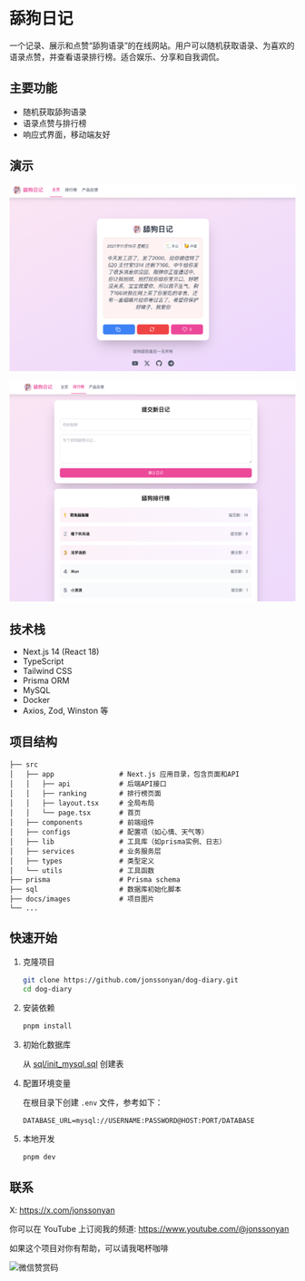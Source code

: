 # 舔狗日记

一个记录、展示和点赞“舔狗语录”的在线网站。用户可以随机获取语录、为喜欢的语录点赞，并查看语录排行榜。适合娱乐、分享和自我调侃。

## 主要功能

- 随机获取舔狗语录
- 语录点赞与排行榜
- 响应式界面，移动端友好

## 演示

![preview](docs/images/preview-1.png)

![preview](docs/images/preview-2.png)

## 技术栈

- Next.js 14 (React 18)
- TypeScript
- Tailwind CSS
- Prisma ORM
- MySQL
- Docker
- Axios, Zod, Winston 等

## 项目结构

```
├── src
│   ├── app                # Next.js 应用目录，包含页面和API
│   │   ├── api            # 后端API接口
│   │   ├── ranking        # 排行榜页面
│   │   ├── layout.tsx     # 全局布局
│   │   └── page.tsx       # 首页
│   ├── components         # 前端组件
│   ├── configs            # 配置项（如心情、天气等）
│   ├── lib                # 工具库（如prisma实例、日志）
│   ├── services           # 业务服务层
│   ├── types              # 类型定义
│   └── utils              # 工具函数
├── prisma                 # Prisma schema
├── sql                    # 数据库初始化脚本
├── docs/images            # 项目图片
└── ...
```

## 快速开始

1. 克隆项目

    ```bash
    git clone https://github.com/jonssonyan/dog-diary.git
    cd dog-diary
    ```

2. 安装依赖

    ```bash
    pnpm install
    ```

3. 初始化数据库

   从 [sql/init_mysql.sql](sql/init_mysql.sql) 创建表

4. 配置环境变量

   在根目录下创建 `.env` 文件，参考如下：

   ```env
   DATABASE_URL=mysql://USERNAME:PASSWORD@HOST:PORT/DATABASE
   ```

5. 本地开发

   ```bash
   pnpm dev
   ```

## 联系

X: https://x.com/jonssonyan

你可以在 YouTube 上订阅我的频道: https://www.youtube.com/@jonssonyan

如果这个项目对你有帮助，可以请我喝杯咖啡

<img src="https://github.com/jonssonyan/install-script/assets/46235235/cce90c48-27d3-492c-af3e-468b656bdd06" width="150" alt="微信赞赏码" title="微信赞赏码"/>